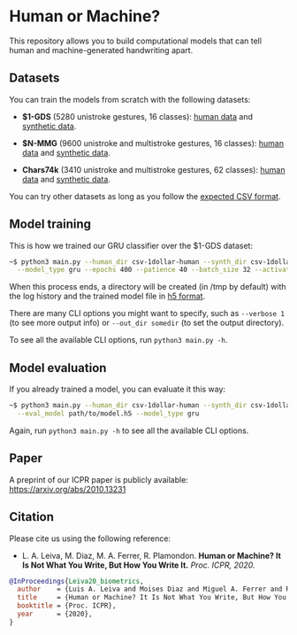 # Human or Machine?

This repository allows you to build computational models
that can tell human and machine-generated handwriting apart.

## Datasets

You can train the models from scratch with the following datasets:

- **$1-GDS** (5280 unistroke gestures, 16 classes):
[human data](https://luis.leiva.name/g3/datasets/csv-1dollar-human.zip)
and [synthetic data](https://luis.leiva.name/g3/datasets/csv-1dollar-synth-best.zip).

- **$N-MMG** (9600 unistroke and multistroke gestures, 16 classes):
[human data](https://luis.leiva.name/g3/datasets/csv-ndollar-human.zip)
and [synthetic data](https://luis.leiva.name/g3/datasets/csv-ndollar-synth-best.zip).

- **Chars74k** (3410 unistroke and multistroke gestures, 62 classes):
[human data](https://luis.leiva.name/g3/datasets/csv-chars74k-human.zip)
and [synthetic data](https://luis.leiva.name/g3/datasets/csv-chars74k-synth-best.zip).

You can try other datasets as long as you follow the [expected CSV format](https://luis.leiva.name/g3/#datasets).

## Model training

This is how we trained our GRU classifier over the $1-GDS dataset:
```sh
~$ python3 main.py --human_dir csv-1dollar-human --synth_dir csv-1dollar-synth-best \
  --model_type gru --epochs 400 --patience 40 --batch_size 32 --activation tanh
```

When this process ends, a directory will be created (in /tmp by default)
with the log history and the trained model file in [h5 format](https://hdf5.wiki/index.php/Main_Page).

There are many CLI options you might want to specify,
such as `--verbose 1` (to see more output info) or `--out_dir somedir` (to set the output directory).

To see all the available CLI options, run `python3 main.py -h`.

## Model evaluation

If you already trained a model, you can evaluate it this way:
```sh
~$ python3 main.py --human_dir csv-1dollar-human --synth_dir csv-1dollar-synth-best \
  --eval_model path/to/model.h5 --model_type gru
```

Again, run `python3 main.py -h` to see all the available CLI options.

## Paper

A preprint of our ICPR paper is publicly available:
https://arxiv.org/abs/2010.13231

## Citation

Please cite us using the following reference:

- L. A. Leiva, M. Diaz, M. A. Ferrer, R. Plamondon.
**Human or Machine? It Is Not What You Write, But How You Write It.**
*Proc. ICPR, 2020.*

```bib
@InProceedings{Leiva20_biometrics,
  author    = {Luis A. Leiva and Moises Diaz and Miguel A. Ferrer and Réjean Plamondon},
  title     = {Human or Machine? It Is Not What You Write, But How You Write It},
  booktitle = {Proc. ICPR},
  year      = {2020},
}
```
